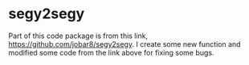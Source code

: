 # segy2segy

Part of this code package is from this link, https://github.com/jobar8/segy2segy.
I create some new function and modified some code from the link above for fixing some bugs.